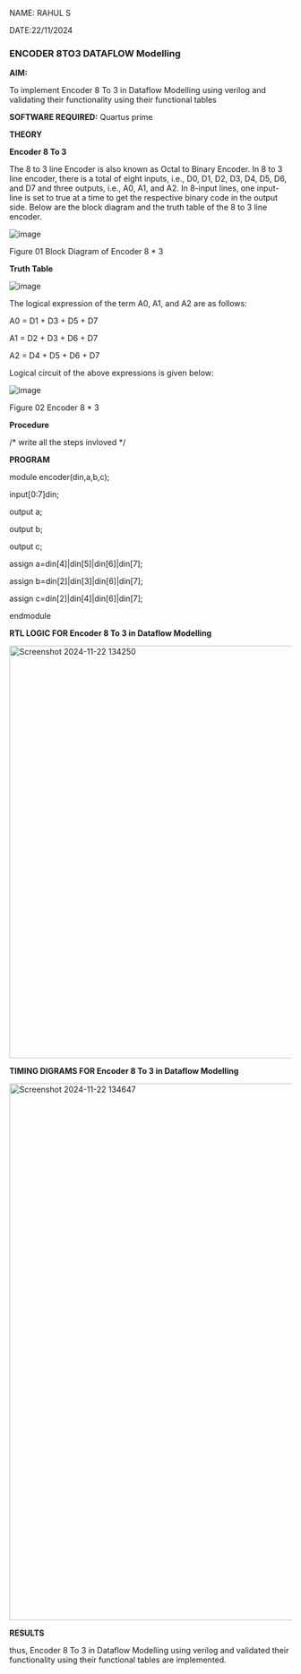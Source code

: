 NAME: RAHUL S

DATE:22/11/2024

### ENCODER 8TO3 DATAFLOW Modelling

**AIM:**

To implement  Encoder 8 To 3 in Dataflow Modelling using verilog and validating their functionality using their functional tables

**SOFTWARE REQUIRED:** Quartus prime

**THEORY**

**Encoder 8 To 3**

The 8 to 3 line Encoder is also known as Octal to Binary Encoder. In 8 to 3 line encoder, there is a total of eight inputs, i.e., D0, D1, D2, D3, D4, D5, D6, and D7 and three outputs, i.e., A0, A1, and A2. In 8-input lines, one input-line is set to true at a time to get the respective binary code in the output side. Below are the block diagram and the truth table of the 8 to 3 line encoder.

![image](https://github.com/naavaneetha/ENCODER8TO3DATAFLOW/assets/154305477/0bc242c1-eb9e-4c47-afe5-30428470efc3)

Figure 01  Block Diagram of Encoder 8 * 3

**Truth Table**

![image](https://github.com/naavaneetha/ENCODER8TO3DATAFLOW/assets/154305477/35496b14-ae6e-4cd1-9abd-d6736b576575)

The logical expression of the term A0, A1, and A2 are as follows:

A0 = D1 + D3 + D5 + D7

A1 = D2 + D3 + D6 + D7

A2 = D4 + D5 + D6 + D7

Logical circuit of the above expressions is given below:

![image](https://github.com/naavaneetha/ENCODER8TO3DATAFLOW/assets/154305477/95acaee6-c873-4c75-89eb-ef09fb158053)

Figure 02  Encoder 8 * 3

**Procedure**

/* write all the steps invloved */

**PROGRAM**

module encoder(din,a,b,c);

input[0:7]din;

output a;

output b;

output c;

assign a=din[4]|din[5]|din[6]|din[7];

assign b=din[2]|din[3]|din[6]|din[7];

assign c=din[2]|din[4]|din[6]|din[7];

endmodule 

**RTL LOGIC FOR Encoder 8 To 3 in Dataflow Modelling**

<img width="737" alt="Screenshot 2024-11-22 134250" src="https://github.com/user-attachments/assets/f6961a3b-1004-4b6b-b51d-ef8d31c263d8">


**TIMING DIGRAMS FOR Encoder 8 To 3 in Dataflow Modelling**

<img width="959" alt="Screenshot 2024-11-22 134647" src="https://github.com/user-attachments/assets/99b118a5-18ca-480b-9506-13a7d5a25973">


**RESULTS**

thus, Encoder 8 To 3 in Dataflow Modelling using verilog and validated their functionality using their functional tables are implemented. 




